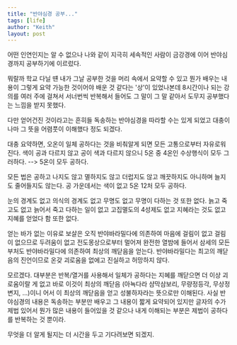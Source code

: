 ```yaml
---
title: "반야심경 공부..."
tags: [life]
author: "Keith"
layout: post
---
```


어떤 인연인지는 알 수 없으나 나와 같이 지극히 세속적인 사람이 금강경에 이어 반야심경까지 공부하기에 이르렀다.

뭐랄까 학교 다닐 떈 내가 그날 공부한 것을 머리 속에서 요약할 수 있고 뭔가 배우는 내용이 그렇게 요약 가능한 것이어야 배운 것 같다는 '상'이 있었나본데 8시간이나 되는 강의를 여러 주에 걸쳐서 서너번씩 반복해서 들어도 그 말이 그 말 같아서 도무지 공부했다는 느낌을 받지 못했다.

다만 얻어건진 것이라고는 흔히들 독송하는 반야심경을 따라할 수는 있게 되었고 대충이나마 그 뜻을 어렴풋이 이해했다 정도 되겠다.

대충 요약하면, 오온이 일체 공하다는 것을 비춰알게 되면 모든 고통으로부터 자유로워진다. 색이 공과 다르지 않고 공이 색과 다르지 않으니 5온 중 4온인 수상행식이 모두 그러하다. --> 5온이 모두 공하다.

모든 법은 공하고 나지도 않고 멸하지도 않고 더럽지도 않고 깨끗하지도 아니하며 늘지도 줄어들지도 않는다. 공 가운데서는 색이 없고 5온 12처 모두 공하다. 

눈의 경계도 없고 의식의 경계도 없고 무명도 없고 무명이 다하는 것 또한 없다. 늙고 죽고도 없고 늙어서 죽고 다하는 일이 없고 고집멸도의 4성제도 없고 지혜라는 것도 없고 지혜를 얻었다 함 또한 없다.

얻는 바가 없는 이유로 보살은 오직 반야바라밀다에 의존하여 마음에 걸림이 없고 걸림이 없으므로 두려움이 없고 전도몽상으로부터 멀어져 완전한 열밤에 들어서 삼세의 모든 부처도 반야바라밀다에 의존하여 최상의 깨닫음을 얻는다. 반야바라밀다는 최고의 깨닫음의 진언이므로 온갖 괴로움을 없에고 진실하고 허망하지 않다. 

모르겠다. 대부분은 반복/열거를 사용해서 일체가 공하다는 지혜를 깨닫으면 더 이상 괴로움이랄 게 없고 바로 이것이 최상의 깨닫음 (아뇩다라 샴막삼보리, 무량정등각, 무상정변지, ...)이니 어서 이 최상의 깨닫음을 얻고 성불하자라는 뜻으로만 이해된다. 사실 반야심경의 내용은 독송하는 부분만 배우고 그 내용이 짧게 요약되어 있지만 글자의 수가 제법 있어서 뭔가 많은 내용이 들어있을 것 같으나 내게 이해되는 부분은 제법이 공하다를 반복하는 것 뿐이라.

무엇을 더 알게 될지는 더 시간을 두고 기다려보면 되겠지.